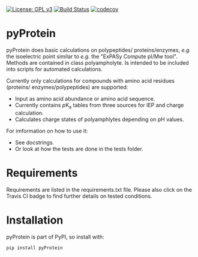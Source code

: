 [![License: GPL v3](https://img.shields.io/badge/License-GPLv3-blue.svg)](https://www.gnu.org/licenses/gpl-3.0)
[![Build Status](https://app.travis-ci.com/AlexanderSouthan/pyProtein.svg?branch=master)](https://app.travis-ci.com/AlexanderSouthan/pyProtein)
[![codecov](https://codecov.io/gh/AlexanderSouthan/pyProtein/branch/master/graph/badge.svg?token=ZZ74G67EFQ)](https://codecov.io/gh/AlexanderSouthan/pyProtein)

# pyProtein
pyProtein does basic calculations on polypeptides/
proteins/enzymes, *e.g.* the isoelectric point similar to *e.g.* the "ExPASy
Compute pI/Mw tool". Methods are contained in class polyampholyte. Is intended
to be included into scripts for automated calculations.

Currently only calculations for compounds with amino acid residues (proteins/
enzymes/polypeptides) are supported: 
* Input as amino acid abundance or amino acid sequence.
* Currently contains *p*K<sub>a</sub> tables from three sources for IEP and
charge calculation.
* Calculates charge states of polyamphlytes depending on pH values.

For imformation on how to use it:
* See docstrings.
* Or look at how the tests are done in the tests folder.

# Requirements
Requirements are listed in the requirements.txt file. Please also click on the
Travis CI badge to find further details on tested conditions.

# Installation
pyProtein is part of PyPI, so install with:

```
pip install pyProtein
```
